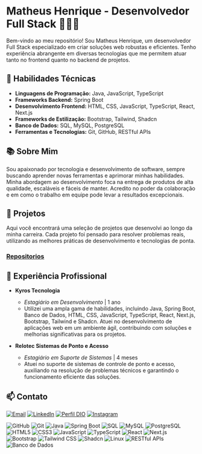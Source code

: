 # Matheus Henrique - Desenvolvedor Full Stack 👨🏻‍💻

Bem-vindo ao meu repositório! Sou Matheus Henrique, um desenvolvedor Full Stack especializado em criar soluções web robustas e eficientes. Tenho experiência abrangente em diversas tecnologias que me permitem atuar tanto no frontend quanto no backend de projetos.

## 🔧 Habilidades Técnicas

- **Linguagens de Programação:** Java, JavaScript, TypeScript
- **Frameworks Backend:** Spring Boot
- **Desenvolvimento Frontend:** HTML, CSS, JavaScript, TypeScript, React, Next.js
- **Frameworks de Estilização:** Bootstrap, Tailwind, Shadcn
- **Banco de Dados:** SQL, MySQL, PostgreSQL
- **Ferramentas e Tecnologias:** Git, GitHub, RESTful APIs

## 📚 Sobre Mim

Sou apaixonado por tecnologia e desenvolvimento de software, sempre buscando aprender novas ferramentas e aprimorar minhas habilidades. Minha abordagem ao desenvolvimento foca na entrega de produtos de alta qualidade, escaláveis e fáceis de manter. Acredito no poder da colaboração e em como o trabalho em equipe pode levar a resultados excepcionais.

## 🚀 Projetos

Aqui você encontrará uma seleção de projetos que desenvolvi ao longo da minha carreira. Cada projeto foi pensado para resolver problemas reais, utilizando as melhores práticas de desenvolvimento e tecnologias de ponta.

### [Repositorios](https://github.com/mat-henriqu?tab=repositories)


## 💼 Experiência Profissional

- **Kyros Tecnologia**
  - *Estagiário em Desenvolvimento* | 1 ano
  - Utilizei uma ampla gama de habilidades, incluindo Java, Spring Boot, Banco de Dados, HTML, CSS, JavaScript, TypeScript, React, Next.js, Bootstrap, Tailwind e Shadcn. Atuei no desenvolvimento de aplicações web em um ambiente ágil, contribuindo com soluções e melhorias significativas para os projetos.

- **Relotec Sistemas de Ponto e Acesso**
  - *Estagiário em Suporte de Sistemas* | 4 meses
  - Atuei no suporte de sistemas de controle de ponto e acesso, auxiliando na resolução de problemas técnicos e garantindo o funcionamento eficiente das soluções.

## 📫 Contato

[![Email](https://img.shields.io/badge/-Email-30A3DC?style=for-the-badge)](mailto:theush933@gmail.com)
[![LinkedIn](https://img.shields.io/badge/LinkedIn-000?style=for-the-badge&logo=linkedin&logoColor=0E76A8)](https://www.linkedin.com/in/mat-henriqu/)
[![Perfil DIO](https://img.shields.io/badge/-Meu%20Perfil%20na%20DIO-30A3DC?style=for-the-badge)](https://www.dio.me/users/mat_henriqu/)
[![Instagram](https://img.shields.io/badge/Instagram-E4405F?style=for-the-badge&logo=instagram&logoColor=white)](https://www.instagram.com/mat_henriqu/)



![GitHub](https://img.shields.io/badge/GitHub-black?logo=github)
![Git](https://img.shields.io/badge/Git-F05032?logo=git&logoColor=white)
![Java](https://img.shields.io/badge/Java-orange?logo=java)
![Spring Boot](https://img.shields.io/badge/Spring_Boot-black?logo=spring)
![SQL](https://img.shields.io/badge/SQL-purple?logo=scripsql)
![MySQL](https://img.shields.io/badge/MySQL-4479A1?logo=mysql&logoColor=white)
![PostgreSQL](https://img.shields.io/badge/PostgreSQL-336791?logo=postgresql&logoColor=white)
![HTML5](https://img.shields.io/badge/HTML5-E34F26?logo=html5&logoColor=white)
![CSS3](https://img.shields.io/badge/CSS3-1572B6?logo=css3&logoColor=white)
![JavaScript](https://img.shields.io/badge/JavaScript-F7DF1E?logo=javascript&logoColor=black)
![TypeScript](https://img.shields.io/badge/TypeScript-007ACC?logo=typescript&logoColor=white)
![React](https://img.shields.io/badge/React-61DAFB?logo=react&logoColor=white)
![Next.js](https://img.shields.io/badge/Next.js-000000?logo=next.js&logoColor=white)
![Bootstrap](https://img.shields.io/badge/Bootstrap-563D7C?logo=bootstrap&logoColor=white)
![Tailwind CSS](https://img.shields.io/badge/Tailwind_CSS-38B2AC?logo=tailwind-css&logoColor=white)
![Shadcn](https://img.shields.io/badge/Shadcn-black?logo=shadcn&logoColor=white)
![Linux](https://img.shields.io/badge/Linux-FCC624?&logo=linux&logoColor=black)
![RESTful APIs](https://img.shields.io/badge/RESTful_APIs-008000?logo=api&logoColor=white)
![Banco de Dados](https://img.shields.io/badge/Banco_de_Dados-blue)
